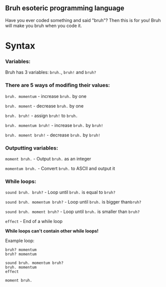 ## Bruh esoteric programming language
Have you ever coded something and said "bruh"? Then this is for you!
Bruh will make you bruh when you code it.

# Syntax 

### Variables:

Bruh has 3 variables: ```bruh.```, ```bruh!``` and ```bruh?```


### There are 5 ways of modifing their values:

```bruh. momentum``` - increase ```bruh.``` by one

```bruh. moment``` - decrease ```bruh.``` by one
 
```bruh. bruh!``` - assign ```bruh!``` to ```bruh.``` 

```bruh. momentum bruh!``` - increase ```bruh.``` by ```bruh!```

```bruh. moment bruh!``` - decrease ```bruh.``` by ```bruh!```


### Outputting variables:

```moment bruh.``` - Output ```bruh.``` as an integer

```momentum bruh.``` - Convert ```bruh.``` to ASCII and output it


### While loops:

```sound bruh. bruh?``` - Loop until ```bruh.``` is equal to ```bruh?```

```sound bruh. momentum bruh?``` - Loop until ```bruh.``` is bigger than```bruh?```

```sound bruh. moment bruh?``` - Loop until ```bruh.``` is smaller than ```bruh?```

```effect``` - End of a while loop

**While loops can't contain other while loops!**

Example loop:

```
bruh? momentum
bruh? momentum

sound bruh. momentum bruh?
bruh. momentum
effect

moment bruh.
```
 
